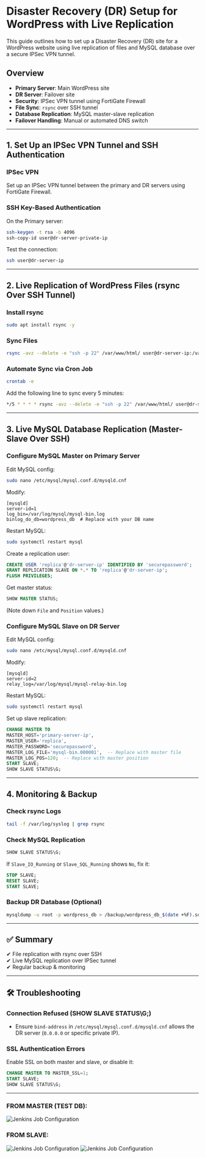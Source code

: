 # Disaster Recovery (DR) Setup for WordPress with Live Replication

This guide outlines how to set up a Disaster Recovery (DR) site for a WordPress website using live replication of files and MySQL database over a secure IPSec VPN tunnel.

## Overview

- **Primary Server**: Main WordPress site
- **DR Server**: Failover site
- **Security**: IPSec VPN tunnel using FortiGate Firewall
- **File Sync**: `rsync` over SSH tunnel
- **Database Replication**: MySQL master-slave replication
- **Failover Handling**: Manual or automated DNS switch

---

## 1. Set Up an IPSec VPN Tunnel and SSH Authentication

### IPSec VPN
Set up an IPSec VPN tunnel between the primary and DR servers using FortiGate Firewall.

### SSH Key-Based Authentication
On the Primary server:
```bash
ssh-keygen -t rsa -b 4096
ssh-copy-id user@dr-server-private-ip
```
Test the connection:
```bash
ssh user@dr-server-ip
```

---

## 2. Live Replication of WordPress Files (rsync Over SSH Tunnel)

### Install rsync
```bash
sudo apt install rsync -y
```

### Sync Files
```bash
rsync -avz --delete -e "ssh -p 22" /var/www/html/ user@dr-server-ip:/var/www/html/
```

### Automate Sync via Cron Job
```bash
crontab -e
```
Add the following line to sync every 5 minutes:
```bash
*/5 * * * * rsync -avz --delete -e "ssh -p 22" /var/www/html/ user@dr-server-ip:/var/www/html/
```

---

## 3. Live MySQL Database Replication (Master-Slave Over SSH)

### Configure MySQL Master on Primary Server
Edit MySQL config:
```bash
sudo nano /etc/mysql/mysql.conf.d/mysqld.cnf
```
Modify:
```
[mysqld]
server-id=1
log_bin=/var/log/mysql/mysql-bin.log
binlog_do_db=wordpress_db  # Replace with your DB name
```
Restart MySQL:
```bash
sudo systemctl restart mysql
```

Create a replication user:
```sql
CREATE USER 'replica'@'dr-server-ip' IDENTIFIED BY 'securepassword';
GRANT REPLICATION SLAVE ON *.* TO 'replica'@'dr-server-ip';
FLUSH PRIVILEGES;
```
Get master status:
```sql
SHOW MASTER STATUS;
```
(Note down `File` and `Position` values.)

### Configure MySQL Slave on DR Server
Edit MySQL config:
```bash
sudo nano /etc/mysql/mysql.conf.d/mysqld.cnf
```
Modify:
```
[mysqld]
server-id=2
relay_log=/var/log/mysql/mysql-relay-bin.log
```
Restart MySQL:
```bash
sudo systemctl restart mysql
```

Set up slave replication:
```sql
CHANGE MASTER TO 
MASTER_HOST='primary-server-ip', 
MASTER_USER='replica', 
MASTER_PASSWORD='securepassword', 
MASTER_LOG_FILE='mysql-bin.000001',  -- Replace with master file
MASTER_LOG_POS=120;  -- Replace with master position
START SLAVE;
SHOW SLAVE STATUS\G;
```

---

## 4. Monitoring & Backup

### Check rsync Logs
```bash
tail -f /var/log/syslog | grep rsync
```

### Check MySQL Replication
```sql
SHOW SLAVE STATUS\G;
```
If `Slave_IO_Running` or `Slave_SQL_Running` shows `No`, fix it:
```sql
STOP SLAVE;
RESET SLAVE;
START SLAVE;
```

### Backup DR Database (Optional)
```bash
mysqldump -u root -p wordpress_db > /backup/wordpress_db_$(date +%F).sql
```

---

## ✅ Summary
✔ File replication with rsync over SSH  
✔ Live MySQL replication over IPSec tunnel  
✔ Regular backup & monitoring  

---

## 🛠 Troubleshooting

### Connection Refused (SHOW SLAVE STATUS\G;)
- Ensure `bind-address` in `/etc/mysql/mysql.conf.d/mysqld.cnf` allows the DR server (`0.0.0.0` or specific private IP).

### SSL Authentication Errors
Enable SSL on both master and slave, or disable it:
```sql
CHANGE MASTER TO MASTER_SSL=1;
START SLAVE;
SHOW SLAVE STATUS\G;
```

---

### FROM MASTER (TEST DB):
![Jenkins Job Configuration](https://github.com/ssanthosh2k3/DR-Setup-MYSQL/blob/main/Screenshot%20from%202025-02-13%2016-08-39.png)

### FROM SLAVE:
![Jenkins Job Configuration](https://github.com/ssanthosh2k3/DR-Setup-MYSQL/blob/main/Screenshot%20from%202025-02-13%2016-08-46.png)
![Jenkins Job Configuration](https://github.com/ssanthosh2k3/DR-Setup-MYSQL/blob/main/Screenshot%20from%202025-02-13%2016-09-31.png)




